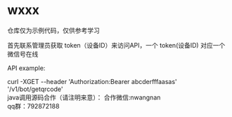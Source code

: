 # wxxx

仓库仅为示例代码，仅供参考学习


首先联系管理员获取 token（设备ID）来访问API，一个 token(设备ID) 对应一个微信号在线

API example:

curl -XGET --header 'Authorization:Bearer abcderfffaasas' '/v1/bot/getqrcode'<br/>
java调用源码合作（请注明来意）：
合作微信:nwangnan<br/>
qq群：792872188
